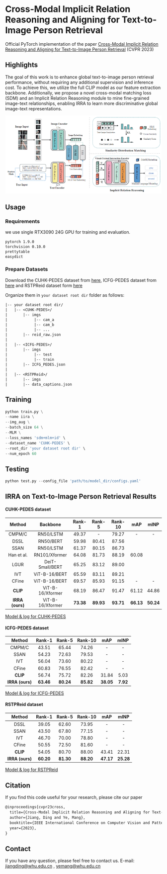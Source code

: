# Cross-Modal Implicit Relation Reasoning and Aligning for Text-to-Image Person Retrieval

Official PyTorch implementation of the paper [Cross-Modal Implicit Relation Reasoning and Aligning for Text-to-Image Person Retrieval]() (CVPR 2023)

## Highlights

The goal of this work is to enhance global text-to-image person retrieval performance,  without requiring any additional supervision and inference cost. To achieve this, we utilize the full CLIP model as our feature extraction backbone. Additionally, we propose a novel cross-modal matching loss (SDM) and an Implicit Relation Reasoning module to mine fine-grained image-text relationships, enabling IRRA to learn more discriminative global image-text representations.

![](images/arch_overview.png)


## Usage
### Requirements
we use single RTX3090 24G GPU for training and evaluation. 
```
pytorch 1.9.0
torchvision 0.10.0
prettytable
easydict
```

### Prepare Datasets
Download the CUHK-PEDES dataset from [here](https://github.com/ShuangLI59/Person-Search-with-Natural-Language-Description), ICFG-PEDES dataset from [here](https://github.com/zifyloo/SSAN) and RSTPReid dataset form [here](https://github.com/NjtechCVLab/RSTPReid-Dataset)

Organize them in `your dataset root dir` folder as follows:
```
|-- your dataset root dir/
|   |-- <CUHK-PEDES>/
|       |-- imgs
|            |-- cam_a
|            |-- cam_b
|            |-- ...
|       |-- reid_raw.json
|
|   |-- <ICFG-PEDES>/
|       |-- imgs
|            |-- test
|            |-- train 
|       |-- ICFG_PEDES.json
|
|   |-- <RSTPReid>/
|       |-- imgs
|       |-- data_captions.json
```


## Training

```python
python train.py \
--name iira \
--img_aug \
--batch_size 64 \
--MLM \
--loss_names 'sdm+mlm+id' \
--dataset_name 'CUHK-PEDES' \
--root_dir 'your dataset root dir' \
--num_epoch 60
```

## Testing

```python
python test.py --config_file 'path/to/model_dir/configs.yaml'
```

## IRRA on Text-to-Image Person Retrieval Results
#### CUHK-PEDES dataset

|     Method      |     Backbone     |  Rank-1   |  Rank-5   |  Rank-10  |    mAP    |   mINP    |
| :-------------: | :--------------: | :-------: | :-------: | :-------: | :-------: | :-------: |
|     CMPM/C      |    RN50/LSTM     |   49.37   |     -     |   79.27   |     -     |     -     |
|      DSSL       |    RN50/BERT     |   59.98   |   80.41   |   87.56   |           |           |
|      SSAN       |    RN50/LSTM     |   61.37   |   80.15   |   86.73   |           |           |
|   Han et al.    |  RN101/Xformer   |   64.08   |   81.73   |   88.19   |   60.08   |           |
|      LGUR       | DeiT-Small/BERT  |   65.25   |   83.12   |   89.00   |           |           |
|       IVT       |  ViT-B-16/BERT   |   65.59   |   83.11   |   89.21   |           |           |
|      CFine      |  ViT-B-16/BERT   |   69.57   |   85.93   |   91.15   |     -     |     -     |
|    **CLIP**     | ViT-B-16/Xformer |   68.19   |   86.47   |   91.47   |   61.12   |   44.86   |
| **IRRA (ours)** | ViT-B-16/Xformer | **73.38** | **89.93** | **93.71** | **66.13** | **50.24** |

[Model & log for CUHK-PEDES](https://drive.google.com/file/d/1OBhFhpZpltRMZ88K6ceNUv4vZgevsFCW/view?usp=share_link)

#### ICFG-PEDES dataset

|     Method      |  Rank-1   |  Rank-5   |  Rank-10  |    mAP    |   mINP   |
| :-------------: | :-------: | :-------: | :-------: | :-------: | :------: |
|     CMPM/C      |   43.51   |   65.44   |   74.26   |     -     |    -     |
|      SSAN       |   54.23   |   72.63   |   79.53   |     -     |    -     |
|       IVT       |   56.04   |   73.60   |   80.22   |     -     |    -     |
|      CFine      |   60.83   |   76.55   |   82.42   |     -     |    -     |
|    **CLIP**     |   56.74   |   75.72   |   82.26   |   31.84   |   5.03   |
| **IRRA (ours)** | **63.46** | **80.24** | **85.82** | **38.05** | **7.92** |

[Model & log for ICFG-PEDES](https://drive.google.com/file/d/1Y3D7zZsKPpuEHWJ9nVecUW-HaKdjDI9g/view?usp=share_link)

#### RSTPReid dataset

|     Method      |  Rank-1   |  Rank-5   |  Rank-10  |    mAP    |   mINP    |
| :-------------: | :-------: | :-------: | :-------: | :-------: | :-------: |
|      DSSL       |   39.05   |   62.60   |   73.95   |     -     |     -     |
|      SSAN       |   43.50   |   67.80   |   77.15   |     -     |     -     |
|       IVT       |   46.70   |   70.00   |   78.80   |     -     |     -     |
|      CFine      |   50.55   |   72.50   |   81.60   |     -     |     -     |
|    **CLIP**     |   54.05   |   80.70   |   88.00   |   43.41   |   22.31   |
| **IRRA (ours)** | **60.20** | **81.30** | **88.20** | **47.17** | **25.28** |

[Model & log for RSTPReid](https://drive.google.com/file/d/1LpUHkLErEWkJiXyWYxWwiK-8Fz1_1QGY/view?usp=share_link)

## Citation
If you find this code useful for your research, please cite our paper

```tex
@inproceedings{cvpr23cross,
  title={Cross-Modal Implicit Relation Reasoning and Aligning for Text-to-Image Person Retrieval},
  author={Jiang, Ding and Ye, Mang},
  booktitle={IEEE International Conference on Computer Vision and Pattern Recognition (CVPR)},
  year={2023},
}
```

## Contact

If you have any question, please feel free to contact us. E-mail: [jiangding@whu.edu.cn](mailto:jiangding@whu.edu.cn) , [yemang@whu.edu.cn](mailto:yemang@whu.edu.cn)
